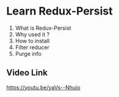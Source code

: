 # Learn Redux-Persist

1. What is Redux-Persist
2. Why used it ?
3. How to install
4. Filter reducer
5. Purge info

## Video Link

https://youtu.be/yaVs--Nhuio
